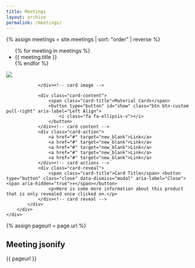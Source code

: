 ```yaml
---
title: Meetings
layout: archive
permalink: /meetings/
---
```


{% assign meetings = site.meetings | sort: "order" | reverse %}
<ul>
{% for meeting in meetings %}
<li>{{ meeting.title }}</li>
{% endfor %}
</ul>


<div class="container">
    <div class="row">    
        <div class="col-md-6 col-md-offset-3">
            <div class="card">
                <div class="card-image">
                    <img class="img-responsive" src="http://lorempixel.com/555/300/sports">
                    
                </div><!-- card image -->
                
                <div class="card-content">
                    <span class="card-title">Material Cards</span>                    
                    <button type="button" id="show" class="btn btn-custom pull-right" aria-label="Left Align">
                        <i class="fa fa-ellipsis-v"></i>
                    </button>
                </div><!-- card content -->
                <div class="card-action">
                    <a href="#" target="new_blank">Link</a>
                    <a href="#" target="new_blank">Link</a>                    
                    <a href="#" target="new_blank">Link</a>
                    <a href="#" target="new_blank">Link</a>
                    <a href="#" target="new_blank">Link</a>
                </div><!-- card actions -->
                <div class="card-reveal">
                    <span class="card-title">Card Title</span> <button type="button" class="close" data-dismiss="modal" aria-label="Close"><span aria-hidden="true">×</span></button>
                    <p>Here is some more information about this product that is only revealed once clicked on.</p>
                </div><!-- card reveal -->
            </div>
        </div>
    </div>
</div>


{% assign pageurl = page.url %}
<div>
<h2>Meeting jsonify</h2>
{{ pageurl }}
</div>
